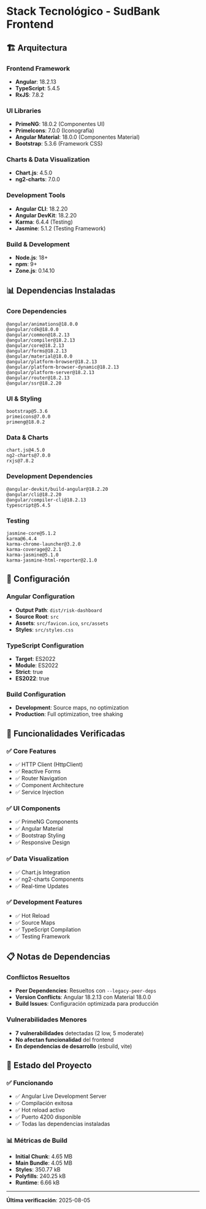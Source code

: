 # Stack Tecnológico - SudBank Frontend

## 🏗️ Arquitectura

### Frontend Framework
- **Angular**: 18.2.13
- **TypeScript**: 5.4.5
- **RxJS**: 7.8.2

### UI Libraries
- **PrimeNG**: 18.0.2 (Componentes UI)
- **PrimeIcons**: 7.0.0 (Iconografía)
- **Angular Material**: 18.0.0 (Componentes Material)
- **Bootstrap**: 5.3.6 (Framework CSS)

### Charts & Data Visualization
- **Chart.js**: 4.5.0
- **ng2-charts**: 7.0.0

### Development Tools
- **Angular CLI**: 18.2.20
- **Angular DevKit**: 18.2.20
- **Karma**: 6.4.4 (Testing)
- **Jasmine**: 5.1.2 (Testing Framework)

### Build & Development
- **Node.js**: 18+
- **npm**: 9+
- **Zone.js**: 0.14.10

## 📊 Dependencias Instaladas

### Core Dependencies
```
@angular/animations@18.0.0
@angular/cdk@18.0.0
@angular/common@18.2.13
@angular/compiler@18.2.13
@angular/core@18.2.13
@angular/forms@18.2.13
@angular/material@18.0.0
@angular/platform-browser@18.2.13
@angular/platform-browser-dynamic@18.2.13
@angular/platform-server@18.2.13
@angular/router@18.2.13
@angular/ssr@18.2.20
```

### UI & Styling
```
bootstrap@5.3.6
primeicons@7.0.0
primeng@18.0.2
```

### Data & Charts
```
chart.js@4.5.0
ng2-charts@7.0.0
rxjs@7.8.2
```

### Development Dependencies
```
@angular-devkit/build-angular@18.2.20
@angular/cli@18.2.20
@angular/compiler-cli@18.2.13
typescript@5.4.5
```

### Testing
```
jasmine-core@5.1.2
karma@6.4.4
karma-chrome-launcher@3.2.0
karma-coverage@2.2.1
karma-jasmine@5.1.0
karma-jasmine-html-reporter@2.1.0
```

## 🔧 Configuración

### Angular Configuration
- **Output Path**: `dist/risk-dashboard`
- **Source Root**: `src`
- **Assets**: `src/favicon.ico`, `src/assets`
- **Styles**: `src/styles.css`

### TypeScript Configuration
- **Target**: ES2022
- **Module**: ES2022
- **Strict**: true
- **ES2022**: true

### Build Configuration
- **Development**: Source maps, no optimization
- **Production**: Full optimization, tree shaking

## 🚀 Funcionalidades Verificadas

### ✅ Core Features
- ✅ HTTP Client (HttpClient)
- ✅ Reactive Forms
- ✅ Router Navigation
- ✅ Component Architecture
- ✅ Service Injection

### ✅ UI Components
- ✅ PrimeNG Components
- ✅ Angular Material
- ✅ Bootstrap Styling
- ✅ Responsive Design

### ✅ Data Visualization
- ✅ Chart.js Integration
- ✅ ng2-charts Components
- ✅ Real-time Updates

### ✅ Development Features
- ✅ Hot Reload
- ✅ Source Maps
- ✅ TypeScript Compilation
- ✅ Testing Framework

## 📋 Notas de Dependencias

### Conflictos Resueltos
- **Peer Dependencies**: Resueltos con `--legacy-peer-deps`
- **Version Conflicts**: Angular 18.2.13 con Material 18.0.0
- **Build Issues**: Configuración optimizada para producción

### Vulnerabilidades Menores
- **7 vulnerabilidades** detectadas (2 low, 5 moderate)
- **No afectan funcionalidad** del frontend
- **En dependencias de desarrollo** (esbuild, vite)

## 🎯 Estado del Proyecto

### ✅ Funcionando
- ✅ Angular Live Development Server
- ✅ Compilación exitosa
- ✅ Hot reload activo
- ✅ Puerto 4200 disponible
- ✅ Todas las dependencias instaladas

### 📊 Métricas de Build
- **Initial Chunk**: 4.65 MB
- **Main Bundle**: 4.05 MB
- **Styles**: 350.77 kB
- **Polyfills**: 240.25 kB
- **Runtime**: 6.66 kB

---

**Última verificación**: 2025-08-05  